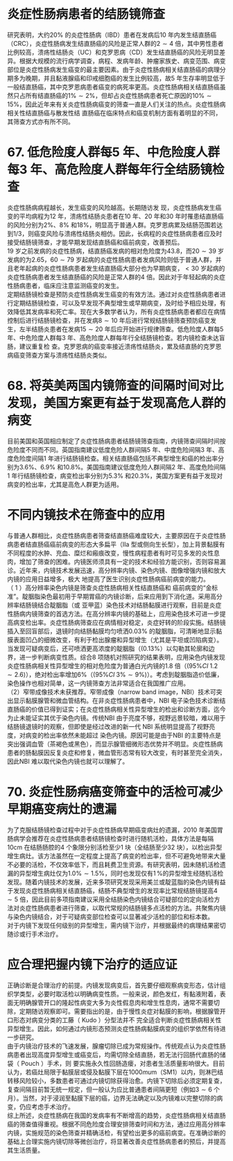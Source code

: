 # 炎症性肠病患者的结肠镜筛查  
研究表明，大约$20\%$ 的炎症性肠病（IBD）患者在发病后10 年内发生结直肠癌（CRC），炎症性肠病发生结直肠癌的风险是正常人群的$2\sim4$ 倍，其中男性患者比例较高，溃疡性结肠炎（UC）和克罗恩病（CD）发生结直肠癌的风险无明显差异。根据大规模的流行病学调查，病程、发病年龄、肿瘤家族史、病变范围、病变部位是炎症性肠病发生癌变的最主要因素。由于炎症性肠病相关结直肠癌的病理分期多为晚期，并且黏液腺癌和印戒细胞癌的发生比例较高，故5 年生存率明显低于一般结直肠癌，其中克罗恩病患者癌变的病死率更高。炎症性肠病相关结直肠癌虽然只占所有结直肠癌的$1\%\sim2\%$，但却占炎症性肠病患者死亡原因的$10\%\sim15\%$，因此近年来有关炎症性肠病癌变的筛查一直是人们关注的热点。炎症性肠病相关性结直肠癌与散发性结 直肠癌在临床特点和癌变机制方面有着明显的不同，其筛查方式亦有所不同。  
# 67. 低危险度人群每5 年、中危险度人群每3 年、高危险度人群每年行全结肠镜检查  
炎症性肠病病程越长，发生癌变的风险越高。长期随访发 现，炎症性肠病发生癌变的平均病程为12 年，溃疡性结肠炎患者在10 年、20 年和30 年时罹患结直肠癌的风险分别为$2\%$、$8\%$ 和$18\%$，明显高于普通人群。克罗恩病累及结肠范围若达到1/3，则癌变风险与溃疡性结肠炎相仿。因此，长病程的炎症性肠病患者应及时接受结肠镜筛查，才能早期发现结直肠癌和癌前病变，改善预后。  
19 岁之前发病的炎症性肠病，结直肠癌发病的相对危险度为43.8，而$20\sim39$ 岁发病的为2.65，$60\sim79$ 岁起病的炎症性肠病患者发病风险则低于普通人群，并且老年起病的炎症性肠病患者发生结直肠癌大部分也为早期病变，$<30$ 岁起病的炎症性肠病患者发生结直肠癌的风险是正常人群的4 倍。因此对于年轻起病的炎症性肠病患者，临床应注意监测癌变的发生。  
定期结肠镜检查是预防炎症性肠病发生癌变的有效方法。通过对炎症性肠病患者进行定期结肠镜检查，可以及早发现不典型增生或早期病变，及时给予相应处理，有效降低其发病率和死亡率。现在大多数学者认为，所有炎症性肠病患者都应在病情控制后进行结肠镜检查，并在发病$8\sim10$ 年后进行常规结肠镜筛查预防癌变发生，左半结肠炎患者在发病$15\sim20$ 年后应开始进行规律筛查。低危险度人群每5 年、中危险度人群每3 年、高危险度人群每年行全结肠镜检查。若内镜检查未达盲肠，建议重复检 查。克罗恩病的癌变率接近溃疡性结肠炎，累及结直肠的克罗恩病癌变筛查方案与溃疡性结肠炎类似。  
# 68. 将英美两国内镜筛查的间隔时间对比发现，美国方案更有益于发现高危人群的病变  
目前美国和英国相应制定了炎症性肠病患者结肠镜筛查指南，内镜筛查间隔时间按危险度不同而不同。英国指南建议低度危险人群间隔5 年、中度危险间隔3 年、高度危险度间隔1 年进行结肠镜检查。相关结直肠癌包括不典型增生和癌的检出率分别为$3.6\%$、$6.9\%$ 和$10.8\%$。美国指南建议低度危险人群间隔2 年、高度危险间隔1 年行结肠镜检查，病变检出率分别为$5.3\%$ 和$20.3\%$，美国方案更有益于发现对病变的检出率，尤其是高危人群更为适用。  
#  不同内镜技术在筛查中的应用  
与普通人群相比，炎症性肠病患者筛查结直肠癌难度较大，主要原因在于炎症性肠病患者结直肠癌癌前病变的形态大多扁平（Ⅱa 型或侧向生长型），加上背景黏膜有不同程度的水肿、充血、糜烂和瘢痕改变，慢性病程患者有时可见多发的炎性息 肉，增加了筛查的困难。内镜医师须具有一定的技术和经验方能识别，否则容易漏诊。近年来，内镜技术发展迅速，高分辨率内镜、染色内镜、图像增强内镜和放大内镜的应用日益增多，极大 地提高了医生识别炎症性肠病癌前病变的能力。  
（ 1 ）高分辨率染色内镜是筛查炎症性肠病相关性结直肠癌和 癌前病变的“金标准”。靛胭脂染色最初用于早期胃癌的内镜诊断，后来应用到下消化道。采用高分辨率结肠镜结合靛胭脂（或 亚甲蓝）染色技术对结肠黏膜进行观察，目前是炎症性肠病内镜筛查的首选方法。在高分辨率内镜的基础上，应用染色技术可进一步提高病变检出率。炎症性肠病筛查应在病情相对稳定，炎症好转的阶段实施。结肠镜插入至回盲部后，退镜时向结肠黏膜均匀喷洒$0.03\%$ 的靛胭脂，可清晰地显示黏膜表面凹凸的细微改变，有利于检出腺瘤和异型增生（尤其是平坦或凹陷病变）。当发现可疑病变后，还可喷洒更高浓度的靛胭脂（$(0.13\%$）以勾勒其轮廓和边界，进一步判断病变性质。综合8 项随机对照研究的结果表明，应用染色内镜发现炎症性肠病相关性异型增生的相对危险度为普通白光内镜的1.8 倍（$(95\%C I\;1.2\sim2.6)$），绝对检出率增加$6\%$（$(95\%C I\;3\%\sim9\%)$）。考虑到靛胭脂造价低廉，染色操作也相对简单，这一内镜筛查方法非常适合在我国推广应用。  
（2）窄带成像技术未获推荐。窄带成像（narrow band image，NBI）技术可突出显示黏膜腺管和微血管结构。在非炎症性肠病患者中，NBI 电子染色技术诊断结直肠癌的价值已得到证实；在炎症性肠病相关性异型增生的检出和诊断方面，迄今为止未能证实其优于染色内镜。传统NBI 由于亮度不够，视野远景较暗，难以用于结肠镜退镜时的观察，但即使是经过改进的新一代 NBI  系统明显提高了视野亮度，对病变的检出率依然未能超过 染色内镜。原因可能是由于NBI 的主要特点是突出强调血管（茶褐色或黑色），而显示腺管细微形态优势并不明显。炎症性肠病患者的肠黏膜因反复炎症和修复，微血管形态常有较大改变，有时甚至完全消失，因此NBI 难以取代染色内镜也就可以理解了。  
# 70. 炎症性肠病癌变筛查中的活检可减少早期癌变病灶的遗漏  
为了克服结肠镜检查过程中对于炎症性肠病早期癌变病灶的遗漏，2010 年美国胃肠病学会推荐在炎症性肠病患者结肠镜检查时进行随机活检，具体方法是每隔$10\mathrm{cm}$ 在结肠肠腔的4 个象限分别活检至少1 块（全结肠至少32 块），以检出异型增生病灶。该方法虽然在一定程度上提高了病变的检出率，但不可避免地带来大量不必要的活检，不仅效率低下，而且耗费卫生资源。有研究表明，因未随机活检遗漏的异型增生病灶仅为$1.0\%\sim1.5\%$，同时也发现仅有$1\,\%$的异型增生经随机活检发现。随着内镜技术的发展，近来多项研究发现采用美兰或靛蓝脂的染色内镜有益于发现炎症性肠病相关结直肠癌，结肠不典型增生的发现率比常规结肠镜提高$4\sim5$ 倍，因此目前多项指南建议采用全结肠染色内镜结合可疑部位的定向活检方法对炎症性肠病患者进行筛查，以取代常规的结肠镜多点活检的方法。共聚焦内镜与染色内镜结合，对于可疑病变部位检查可以显著减少活检的部位和标本数。  
对于内镜下发现任何级别的异型增生，需内镜下治疗，并根据最终的病理结果密切随诊或行手术治疗。  
#  应合理把握内镜下治疗的适应证  
正确诊断是合理治疗的前提。内镜发现病变后，首先要仔细观察病变形态，估计组织学类型，必要时取活检以明确病变性质。一般来说，颜色发红，有黏液附着，表面无明确腺管开口的隆起性病变大多为炎性假息肉和增生性息肉，通常不需要切除，定期随访观察即可。需要指出的是，由于慢性炎症对黏膜的影响，根据腺管开口形态对病变分类的工藤（ Kudo ）分型法并不 完全适合判断炎症性肠病相关性异型增生。因此，如何通过内镜形态预测炎症性肠病黏膜病变的组织学依然有待进一步研究。  
由于内镜治疗技术的飞速发展，腺瘤切除已成为常规操作。传统观点认为炎症性肠病患者出现高度异型增生或癌变后，均需切除全结直肠，若无法行回肠代直肠的储袋（ Pouch ）手术，则 要实施永久性回肠造瘘，对患者生活质量影响很大。目前认为，若癌灶局限于黏膜层或侵及黏膜下层在$1000mu\mathrm{m}$（SM1）以内，则淋巴结转移风险较小，多数患者可通过内镜切除获得治愈。内镜下切除后必须定期复查，复查间隔目前暂无统一规定，但一般认为应比普通患者间隔更短（例如$3\sim6$ 个月）。当然，对于浸润至黏膜下层的癌，边界无法确定以及内镜难以完整切除的病变，仍应考虑手术治疗。  
综上所述，炎症性肠病在我国的发病率有不断增高的趋势，炎症性肠病相关结直肠癌的筛查值得重视。根据不同危险度合理安排筛查时间和方法，通过应用高分辨率内镜，实施规范的染色筛查并精确活检，有望检出更多的癌前病变。在准确诊断的基础上合理实施内镜切除等微创治疗，将显著改善炎症性肠病患者的预后，并提高其生活质量。  
